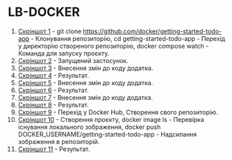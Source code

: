 # LB-DOCKER
1. [Скріншот 1](1.png) - git clone https://github.com/docker/getting-started-todo-app - Клонування репозиторію, cd getting-started-todo-app - Перехід у директорію створеного репозиторію, docker compose watch - Команда для запуску проєкту.
2. [Скріншот 2](2.png) - Запущений застосунок.
3. [Скріншот 3](3.png) - Внесення змін до коду додатка.
4. [Скріншот 4](4.png) - Результат.
5. [Скріншот 5](5.png) - Внесення змін до коду додатка.
6. [Скріншот 6](6.png) - Результат.
7. [Скріншот 7](7.png) - Внесення змін до коду додатка.
8. [Скріншот 8](8.png) - Результат.
9. [Скріншот 9](9.png) - Перехід у Docker Hub, Створення свого репозиторію.
10. [Скріншот 10](11.png) - Створення проєкту, docker image ls - Перевірка існування локального зображення, docker push DOCKER_USERNAME/getting-started-todo-app - Надсилання зображення в репозиторій.
11. [Скріншот 11](10.png) - Результат.
